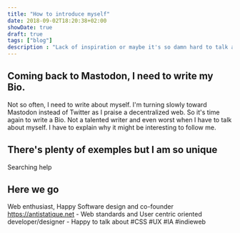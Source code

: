 ```yaml
---
title: "How to introduce myself"
date: 2018-09-02T18:20:38+02:00
showDate: true
draft: true
tags: ["blog"]
description : "Lack of inspiration or maybe it's so damn hard to talk about myself"
---
```


## Coming back to Mastodon, I need to write my Bio.

Not so often, I need to write about myself. I'm turning slowly toward Mastodon instead of Twitter as I praise a decentralized web. So it's time again to write a Bio.
Not a talented writer and even worst when I have to talk about myself. I have to explain why it might be interesting to follow me.

## There's plenty of exemples but I am so unique

Searching help

## Here we go

Web enthusiast, Happy
Software design and co-founder https://antistatique.net - Web standards and User centric oriented developer/designer - Happy to talk about #CSS #UX #IA #indieweb
